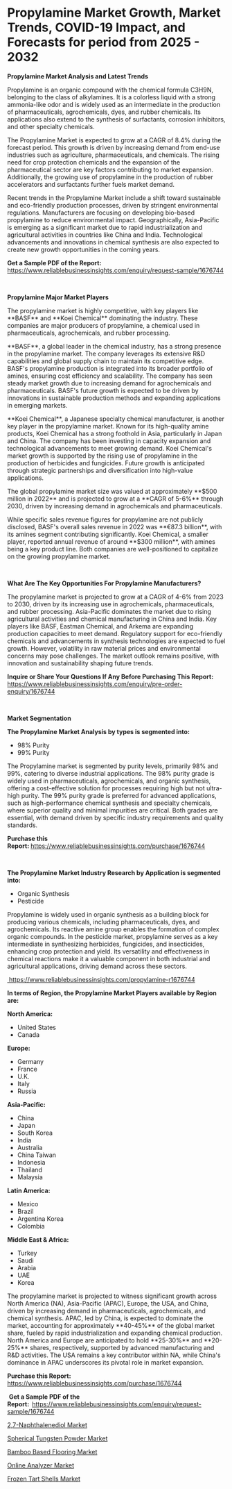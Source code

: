 <p><h1>Propylamine Market Growth, Market Trends, COVID-19 Impact, and Forecasts for period from 2025 - 2032</h1></p><p><strong>Propylamine Market Analysis and Latest Trends</strong></p>
<p><p>Propylamine is an organic compound with the chemical formula C3H9N, belonging to the class of alkylamines. It is a colorless liquid with a strong ammonia-like odor and is widely used as an intermediate in the production of pharmaceuticals, agrochemicals, dyes, and rubber chemicals. Its applications also extend to the synthesis of surfactants, corrosion inhibitors, and other specialty chemicals.</p><p>The Propylamine Market is expected to grow at a CAGR of 8.4% during the forecast period. This growth is driven by increasing demand from end-use industries such as agriculture, pharmaceuticals, and chemicals. The rising need for crop protection chemicals and the expansion of the pharmaceutical sector are key factors contributing to market expansion. Additionally, the growing use of propylamine in the production of rubber accelerators and surfactants further fuels market demand.</p><p>Recent trends in the Propylamine Market include a shift toward sustainable and eco-friendly production processes, driven by stringent environmental regulations. Manufacturers are focusing on developing bio-based propylamine to reduce environmental impact. Geographically, Asia-Pacific is emerging as a significant market due to rapid industrialization and agricultural activities in countries like China and India. Technological advancements and innovations in chemical synthesis are also expected to create new growth opportunities in the coming years.</p></p>
<p><strong>Get a Sample PDF of the Report:&nbsp;</strong> <a href="https://www.reliablebusinessinsights.com/enquiry/request-sample/1676744?utm_campaign=115&utm_medium=2&utm_source=Github&utm_content=ia&utm_term=29012025&utm_id=propylamine">https://www.reliablebusinessinsights.com/enquiry/request-sample/1676744</a></p>
<p>&nbsp;</p>
<p><strong>Propylamine Major Market Players</strong></p>
<p><p>The propylamine market is highly competitive, with key players like **BASF** and **Koei Chemical** dominating the industry. These companies are major producers of propylamine, a chemical used in pharmaceuticals, agrochemicals, and rubber processing.  </p><p>**BASF**, a global leader in the chemical industry, has a strong presence in the propylamine market. The company leverages its extensive R&D capabilities and global supply chain to maintain its competitive edge. BASF's propylamine production is integrated into its broader portfolio of amines, ensuring cost efficiency and scalability. The company has seen steady market growth due to increasing demand for agrochemicals and pharmaceuticals. BASF's future growth is expected to be driven by innovations in sustainable production methods and expanding applications in emerging markets.  </p><p>**Koei Chemical**, a Japanese specialty chemical manufacturer, is another key player in the propylamine market. Known for its high-quality amine products, Koei Chemical has a strong foothold in Asia, particularly in Japan and China. The company has been investing in capacity expansion and technological advancements to meet growing demand. Koei Chemical's market growth is supported by the rising use of propylamine in the production of herbicides and fungicides. Future growth is anticipated through strategic partnerships and diversification into high-value applications.  </p><p>The global propylamine market size was valued at approximately **$500 million in 2022** and is projected to grow at a **CAGR of 5-6%** through 2030, driven by increasing demand in agrochemicals and pharmaceuticals.  </p><p>While specific sales revenue figures for propylamine are not publicly disclosed, BASF's overall sales revenue in 2022 was **€87.3 billion**, with its amines segment contributing significantly. Koei Chemical, a smaller player, reported annual revenue of around **$300 million**, with amines being a key product line. Both companies are well-positioned to capitalize on the growing propylamine market.</p></p>
<p>&nbsp;</p>
<p><strong>What Are The Key Opportunities For Propylamine Manufacturers?</strong></p>
<p><p>The propylamine market is projected to grow at a CAGR of 4-6% from 2023 to 2030, driven by its increasing use in agrochemicals, pharmaceuticals, and rubber processing. Asia-Pacific dominates the market due to rising agricultural activities and chemical manufacturing in China and India. Key players like BASF, Eastman Chemical, and Arkema are expanding production capacities to meet demand. Regulatory support for eco-friendly chemicals and advancements in synthesis technologies are expected to fuel growth. However, volatility in raw material prices and environmental concerns may pose challenges. The market outlook remains positive, with innovation and sustainability shaping future trends.</p></p>
<p><strong>Inquire or Share Your Questions If Any Before Purchasing This Report:</strong> <a href="https://www.reliablebusinessinsights.com/enquiry/pre-order-enquiry/1676744?utm_campaign=115&utm_medium=2&utm_source=Github&utm_content=ia&utm_term=29012025&utm_id=propylamine">https://www.reliablebusinessinsights.com/enquiry/pre-order-enquiry/1676744</a></p>
<p>&nbsp;</p>
<p><strong>Market Segmentation</strong></p>
<p><strong>The Propylamine Market Analysis by types is segmented into:</strong></p>
<p><ul><li>98% Purity</li><li>99% Purity</li></ul></p>
<p><p>The Propylamine market is segmented by purity levels, primarily 98% and 99%, catering to diverse industrial applications. The 98% purity grade is widely used in pharmaceuticals, agrochemicals, and organic synthesis, offering a cost-effective solution for processes requiring high but not ultra-high purity. The 99% purity grade is preferred for advanced applications, such as high-performance chemical synthesis and specialty chemicals, where superior quality and minimal impurities are critical. Both grades are essential, with demand driven by specific industry requirements and quality standards.</p></p>
<p><strong>Purchase this Report:&nbsp;</strong><a href="https://www.reliablebusinessinsights.com/purchase/1676744?utm_campaign=115&utm_medium=2&utm_source=Github&utm_content=ia&utm_term=29012025&utm_id=propylamine">https://www.reliablebusinessinsights.com/purchase/1676744</a></p>
<p>&nbsp;</p>
<p><strong>The Propylamine Market Industry Research by Application is segmented into:</strong></p>
<p><ul><li>Organic Synthesis</li><li>Pesticide</li></ul></p>
<p><p>Propylamine is widely used in organic synthesis as a building block for producing various chemicals, including pharmaceuticals, dyes, and agrochemicals. Its reactive amine group enables the formation of complex organic compounds. In the pesticide market, propylamine serves as a key intermediate in synthesizing herbicides, fungicides, and insecticides, enhancing crop protection and yield. Its versatility and effectiveness in chemical reactions make it a valuable component in both industrial and agricultural applications, driving demand across these sectors.</p></p>
<p><a href="https://www.reliablebusinessinsights.com/propylamine-r1676744?utm_campaign=115&utm_medium=2&utm_source=Github&utm_content=ia&utm_term=29012025&utm_id=propylamine">&nbsp;https://www.reliablebusinessinsights.com/propylamine-r1676744</a></p>
<p><strong>In terms of Region, the Propylamine Market Players available by Region are:</strong></p>
<p>
    <p> <strong> North America: </strong>
        <ul>
            <li>United States</li>
            <li>Canada</li>
        </ul>
        </p> 
    <p> <strong> Europe: </strong>
        <ul>
            <li>Germany</li>
            <li>France</li>
            <li>U.K.</li>
            <li>Italy</li>
            <li>Russia</li>
        </ul>
        </p> 
    <p> <strong> Asia-Pacific: </strong>
        <ul>
            <li>China</li>
            <li>Japan</li>
            <li>South Korea</li>
            <li>India</li>
            <li>Australia</li>
            <li>China Taiwan</li>
            <li>Indonesia</li>
            <li>Thailand</li>
            <li>Malaysia</li>
        </ul>
        </p> 
    <p> <strong> Latin America: </strong>
        <ul>
            <li>Mexico</li>
            <li>Brazil</li>
            <li>Argentina Korea</li>
            <li>Colombia</li>
        </ul>
        </p> 
    <p> <strong> Middle East & Africa: </strong>
        <ul>
            <li>Turkey</li>
            <li>Saudi</li>
            <li>Arabia</li>
            <li>UAE</li>
            <li>Korea</li>
        </ul>
    </p>
    </p>
<p><p>The propylamine market is projected to witness significant growth across North America (NA), Asia-Pacific (APAC), Europe, the USA, and China, driven by increasing demand in pharmaceuticals, agrochemicals, and chemical synthesis. APAC, led by China, is expected to dominate the market, accounting for approximately **40-45%** of the global market share, fueled by rapid industrialization and expanding chemical production. North America and Europe are anticipated to hold **25-30%** and **20-25%** shares, respectively, supported by advanced manufacturing and R&D activities. The USA remains a key contributor within NA, while China's dominance in APAC underscores its pivotal role in market expansion.</p></p>
<p><strong>Purchase this Report: </strong><a href="https://www.reliablebusinessinsights.com/purchase/1676744?utm_campaign=115&utm_medium=2&utm_source=Github&utm_content=ia&utm_term=29012025&utm_id=propylamine">https://www.reliablebusinessinsights.com/purchase/1676744</a></p>
<p>&nbsp;<strong>Get a Sample PDF of the Report:&nbsp;&nbsp;</strong><a href="https://www.reliablebusinessinsights.com/enquiry/request-sample/1676744?utm_campaign=115&utm_medium=2&utm_source=Github&utm_content=ia&utm_term=29012025&utm_id=propylamine">https://www.reliablebusinessinsights.com/enquiry/request-sample/1676744</a></p>
<p><strong></strong></p>
<p><p><a href="https://www.linkedin.com/pulse/27-naphthalenediol-market-size-share-analysis-projecting-dqpue?utm_campaign=115&utm_medium=2&utm_source=Github&utm_content=ia&utm_term=29012025&utm_id=propylamine">2,7-Naphthalenediol Market</a></p><p><a href="https://www.linkedin.com/pulse/forecasting-growth-spherical-tungsten-powder-market-2025-2032-jds3e?utm_campaign=115&utm_medium=2&utm_source=Github&utm_content=ia&utm_term=29012025&utm_id=propylamine">Spherical Tungsten Powder Market</a></p><p><a href="https://www.linkedin.com/pulse/bamboo-based-flooring-market-size-share-research-report-rvbbf?utm_campaign=115&utm_medium=2&utm_source=Github&utm_content=ia&utm_term=29012025&utm_id=propylamine">Bamboo Based Flooring Market</a></p><p><a href="https://www.linkedin.com/pulse/detailed-online-analyzer-market-analysis-expected-cagr-88-ulbhf?utm_campaign=115&utm_medium=2&utm_source=Github&utm_content=ia&utm_term=29012025&utm_id=propylamine">Online Analyzer Market</a></p><p><a href="https://www.linkedin.com/pulse/frozen-tart-shells-market-revolution-2025-2032-trends-oh68f?utm_campaign=115&utm_medium=2&utm_source=Github&utm_content=ia&utm_term=29012025&utm_id=propylamine">Frozen Tart Shells Market</a></p></p>